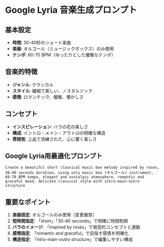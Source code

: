 # Google Lyria 音楽生成プロンプト

## 基本設定
- **時間**: 30-40秒のショート楽曲
- **楽器**: オルゴール（ミュージックボックス）のみ使用
- **テンポ**: 60-70 BPM（ゆったりとした優雅なテンポ）

## 音楽的特徴
- **ジャンル**: クラシカル
- **スタイル**: 繊細で美しい、ノスタルジック
- **感情**: ロマンチック、優雅、懐かしさ

## コンセプト
- **インスピレーション**: バラの花の美しさ
- **構成**: イントロ・メイン・アウトロの明確な構造
- **雰囲気**: 上品で洗練された、心に響く美しさ

## Google Lyria用最適化プロンプト

```
Create a beautiful short classical music box melody inspired by roses, 30-40 seconds duration, using only music box (オルゴール) instrument, 60-70 BPM tempo, elegant and nostalgic atmosphere, romantic and graceful mood, delicate classical style with intro-main-outro structure
```

## 重要なポイント
1. **楽器固定**: オルゴールのみ使用（変更厳禁）
2. **短時間指定**: 「short」「30-40 seconds」で明確に時間制限
3. **バラのイメージ**: 「inspired by roses」で視覚的コンセプトと連動
4. **感情指定**: 「romantic and graceful」で目指す感情を明確化
5. **構造指定**: 「intro-main-outro structure」で編集しやすい構成